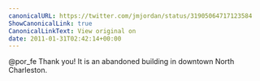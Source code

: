 ```yaml
---
canonicalURL: https://twitter.com/jmjordan/status/31905064717123584
ShowCanonicalLink: true
CanonicalLinkText: View original on
date: 2011-01-31T02:42:14+00:00
---
```

@por_fe Thank you! It is an abandoned building in downtown North Charleston.